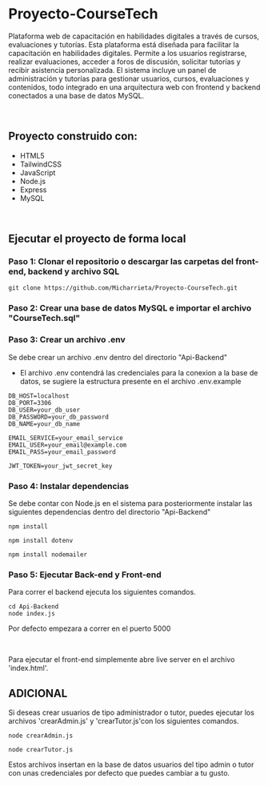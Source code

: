 # Proyecto-CourseTech
Plataforma web de capacitación en habilidades digitales a través de cursos, evaluaciones y tutorías.
Esta plataforma está diseñada para facilitar la capacitación en habilidades digitales. Permite a los usuarios registrarse, realizar evaluaciones, acceder a foros de discusión, solicitar tutorías y recibir asistencia personalizada. El sistema incluye un panel de administración y tutorías para gestionar usuarios, cursos, evaluaciones y contenidos, todo integrado en una arquitectura web con frontend y backend conectados a una base de datos MySQL.

<br>

## Proyecto construido con: 

- HTML5
- TailwindCSS
- JavaScript
- Node.js
- Express
- MySQL

<br>

## Ejecutar el proyecto de forma local

### Paso 1: Clonar el repositorio o descargar las carpetas del front-end, backend y archivo SQL

```
git clone https://github.com/Micharrieta/Proyecto-CourseTech.git
```

### Paso 2: Crear una base de datos MySQL e importar el archivo "CourseTech.sql"

### Paso 3: Crear un archivo .env

Se debe crear un archivo .env dentro del directorio "Api-Backend"

- El archivo .env contendrá las credenciales para la conexion a la base de datos, se sugiere la estructura presente en el archivo .env.example

```
DB_HOST=localhost           
DB_PORT=3306               
DB_USER=your_db_user        
DB_PASSWORD=your_db_password  
DB_NAME=your_db_name       

EMAIL_SERVICE=your_email_service     
EMAIL_USER=your_email@example.com   
EMAIL_PASS=your_email_password   

JWT_TOKEN=your_jwt_secret_key
```

### Paso 4: Instalar dependencias

Se debe contar con Node.js en el sistema para posteriormente instalar las siguientes dependencias dentro del directorio "Api-Backend"

```
npm install

npm install dotenv

npm install nodemailer
```

### Paso 5: Ejecutar Back-end y Front-end

Para correr el backend ejecuta los siguientes comandos.

```
cd Api-Backend
node index.js
```

Por defecto empezara a correr en el puerto 5000

<br>

Para ejecutar el front-end simplemente abre live server en el archivo 'index.html'.

## ADICIONAL

Si deseas crear usuarios de tipo administrador o tutor, puedes ejecutar los archivos 'crearAdmin.js' y 'crearTutor.js'con los siguientes comandos.

```
node crearAdmin.js

node crearTutor.js
```

Estos archivos insertan en la base de datos usuarios del tipo admin o tutor con unas credenciales por defecto que puedes cambiar a tu gusto.


